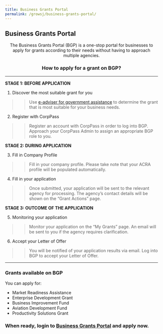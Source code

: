 ```yaml
---
title: Business Grants Portal
permalink: /growsj/business-grants-portal/
---
```


## Business Grants Portal

<center>The Business Grants Portal (BGP) is a one-stop portal for businesses to apply for grants according to their needs without having to approach multiple agencies.

<br />
<h3>How to apply for a grant on BGP?</h3>
</center>

***

**STAGE 1: BEFORE APPLICATION**

1.	Discover the most suitable grant for you
>> Use <a href="https://ea-staging.l1t.molb.gov.sg/#/" target="_blank">e-adviser for government assistance</a> to determine the grant that is most suitable for 
your business needs.

2.	Register with CorpPass
>> Register an account with CorpPass in order to log into BGP. Approach your CorpPass Admin to assign an appropriate BGP role to you.

**STAGE 2: DURING APPLICATION**

3.	Fill in Company Profile
>> Fill in your company profile. Please take note that your ACRA profile will be populated automatically. 

4.	Fill in your application
>> Once submitted, your application will be sent to the relevant agency for processing. The agency’s contact details will be shown on the “Grant Actions” page.

**STAGE 3: OUTCOME OF THE APPLICATION**

5.	Monitoring your application
>> Monitor your application on the “My Grants” page. An email will be sent to you if the agency requires clarification.

6.	Accept your Letter of Offer
>> You will be notified of your application results via email. Log into BGP to accept your Letter of Offer.

***

### Grants available on BGP

You can apply for:

- Market Readiness Assistance 
- Enterprise Development Grant
- Business Improvement Fund
- Aviation Development Fund 
- Productivity Solutions Grant

### When ready, login to <a href="https://www.businessgrants.gov.sg/" target="_blank">Business Grants Portal</a> and apply now.

